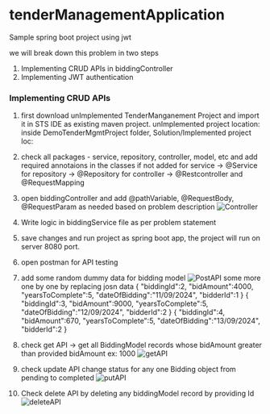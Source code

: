 # tenderManagementApplication
Sample spring boot project using jwt

we will break down this problem in two steps
1. Implementing CRUD APIs in biddingController
2. Implementing JWT authentication

### Implementing CRUD APIs
1. first download unImplemented TenderManganement Project and import it in STS IDE as existing maven project.
   unImplemented project location: inside DemoTenderMgmtProject folder, Solution/Implemented project loc: 
3. check all packages - service, repository, controller, model, etc and add required annotaions in the classes if not added
   for service -> @Service
   for repository -> @Repository
   for controller -> @Restcontroller and @RequestMapping
4. open biddingController and add @pathVariable, @RequestBody, @RequestParam as needed based on problem description
![Controller](https://github.com/user-attachments/assets/604396a8-2195-455e-b1e9-1afa2b34a56b)
5. Write logic in biddingService file as per problem statement
6. save changes and run project as spring boot app, the project will run on server 8080 port.
7. open postman for API testing
8. add some random dummy data for bidding model
   ![PostAPI](https://github.com/user-attachments/assets/f0d32cea-968a-40d7-a6a4-2ee2d9989c4b)
   some more one by one by replacing josn data
   {
    "biddingId":2,
    "bidAmount":4000,
    "yearsToComplete":5,
    "dateOfBidding":"11/09/2024",
    "bidderId":1
   } 
   {
    "biddingId":3,
    "bidAmount":9000,
    "yearsToComplete":5,
    "dateOfBidding":"12/09/2024",
    "bidderId":2
   }
   {
    "biddingId":4,
    "bidAmount":670,
    "yearsToComplete":5,
    "dateOfBidding":"13/09/2024",
    "bidderId":2
   }
9. check get API -> get all BiddingModel records whose bidAmount greater than provided bidAmount ex: 1000
   ![getAPI](https://github.com/user-attachments/assets/870689ee-1f4a-4e63-a72d-39a0cbd13b00)

10. check update API change status for any one Bidding object from pending to completed
   ![putAPI](https://github.com/user-attachments/assets/a34c04ae-6d84-447c-9fdc-05db15a18ade)
11. Check delete API by deleting any biddingModel record by providing Id
    ![deleteAPI](https://github.com/user-attachments/assets/a47f0aad-93de-4e5b-bebb-9f35d8e180f0)





